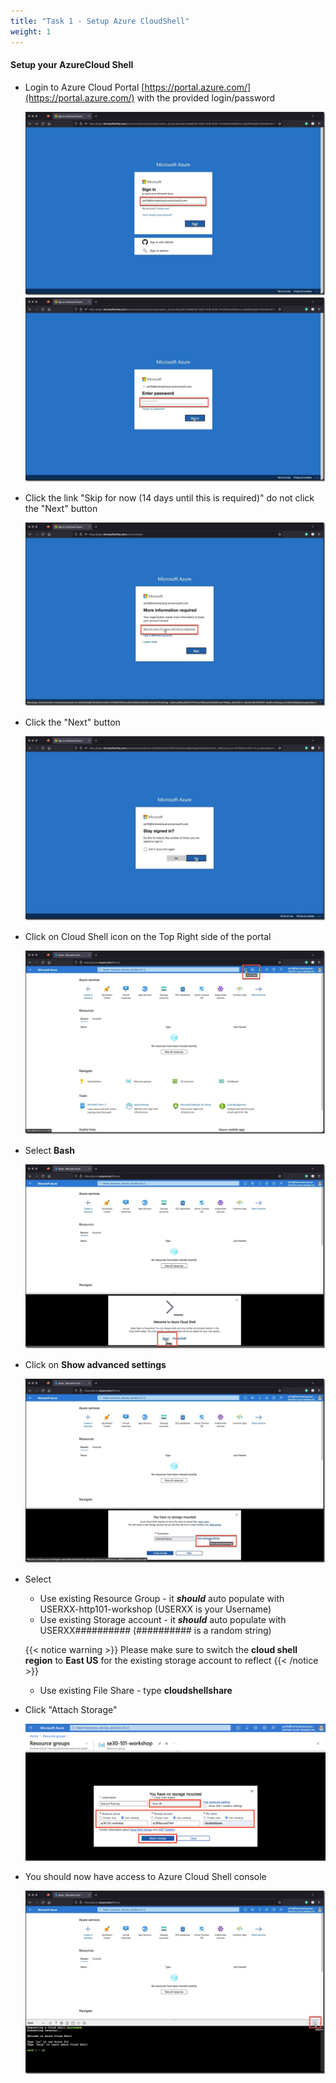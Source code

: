```yaml
---
title: "Task 1 - Setup Azure CloudShell"
weight: 1
---
```


#### **Setup your AzureCloud Shell**

* Login to Azure Cloud Portal [https://portal.azure.com/](https://portal.azure.com/) with the provided login/password

    ![cloudshell1](../images/cloudshell-01.jpg)
    ![cloudshell2](../images/cloudshell-02.jpg)

* Click the link "Skip for now (14 days until this is required)" do not click the "Next" button

    ![cloudshell3](../images/cloudshell-03.jpg)

* Click the "Next" button

    ![cloudshell4](../images/cloudshell-04.jpg)

* Click on Cloud Shell icon on the Top Right side of the portal

    ![cloudshell5](../images/cloudshell-05.jpg)

* Select **Bash**

    ![cloudshell6](../images/cloudshell-06.jpg)

* Click on **Show advanced settings**

    ![cloudshell7](../images/cloudshell-07.jpg)
* Select
  * Use existing Resource Group  - it ***should*** auto populate with USERXX-http101-workshop (USERXX is your Username)
  * Use existing Storage account - it ***should*** auto populate with USERXX########## (########## is a random string) 

  {{< notice warning >}} Please make sure to switch the **cloud shell region** to **East US** for the existing storage account to reflect
  {{< /notice >}}  

  * Use existing File Share  - type **cloudshellshare** 

* Click "Attach Storage"

    ![cloudshell8](../images/cloudshell-08.png)

* You should now have access to Azure Cloud Shell console

    ![cloudshell9](../images/cloudshell-09.jpg)